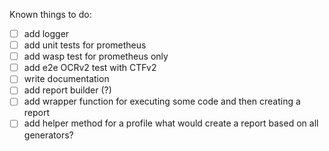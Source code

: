 Known things to do:
- [ ] add logger
- [ ] add unit tests for prometheus
- [ ] add wasp test for prometheus only
- [ ] add e2e OCRv2 test with CTFv2
- [ ] write documentation
- [ ] add report builder (?)
- [ ] add wrapper function for executing some code and then creating a report
- [ ] add helper method for a profile what would create a report based on all generators?